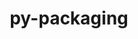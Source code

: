 ---
title: "py-packaging"
layout: cache
categories: [package, develop-2023-08-20]
meta: {"versions": ["23.1"], "compilers": ["apple-clang@=14.0.0", "gcc@=11.1.0", "gcc@=11.3.0", "gcc@=12.1.0", "gcc@=7.3.1", "gcc@=7.5.0", "oneapi@=2023.2.0"], "oss": ["amzn2", "ubuntu18.04", "ubuntu20.04", "ubuntu22.04", "ventura"], "platforms": ["darwin", "linux"], "targets": ["aarch64", "neoverse_n1", "ppc64le", "x86_64", "x86_64_v3"], "stacks": ["aws-isc", "aws-isc-aarch64", "data-vis-sdk", "e4s", "e4s-oneapi", "e4s-power", "ml-darwin-aarch64-mps", "ml-linux-x86_64-cpu", "ml-linux-x86_64-cuda", "ml-linux-x86_64-rocm", "radiuss", "root", "tutorial"], "num_specs": 25, "num_specs_by_stack": {"root": 25, "ml-darwin-aarch64-mps": 2, "aws-isc-aarch64": 2, "aws-isc": 1, "radiuss": 3, "e4s-power": 5, "e4s-oneapi": 1, "e4s": 5, "data-vis-sdk": 1, "ml-linux-x86_64-cpu": 4, "ml-linux-x86_64-rocm": 4, "ml-linux-x86_64-cuda": 4, "tutorial": 1}}
spec_details: [{"hash": "iplu3pwqmimpm2ggzzr7nn6gvi2qbm6q", "compiler": "apple-clang@=14.0.0", "versions": ["23.1"], "os": "ventura", "platform": "darwin", "target": "aarch64", "variants": ["build_system=python_pip"], "stacks": ["root", "ml-darwin-aarch64-mps"], "size": "-", "tarball": "https://binaries.spack.io/develop-2023-08-20/build_cache/darwin-ventura-aarch64/apple-clang-14.0.0/py-packaging-23.1/darwin-ventura-aarch64-apple-clang-14.0.0-py-packaging-23.1-iplu3pwqmimpm2ggzzr7nn6gvi2qbm6q.spack"}, {"hash": "n4svvccmwoya47n6zdtixvopc5vxmpqh", "compiler": "apple-clang@=14.0.0", "versions": ["23.1"], "os": "ventura", "platform": "darwin", "target": "aarch64", "variants": ["build_system=python_pip"], "stacks": ["root", "ml-darwin-aarch64-mps"], "size": "-", "tarball": "https://binaries.spack.io/develop-2023-08-20/build_cache/darwin-ventura-aarch64/apple-clang-14.0.0/py-packaging-23.1/darwin-ventura-aarch64-apple-clang-14.0.0-py-packaging-23.1-n4svvccmwoya47n6zdtixvopc5vxmpqh.spack"}, {"hash": "enipt3g6u65zqw5x3e3pj734nncsol4c", "compiler": "gcc@=7.3.1", "versions": ["23.1"], "os": "amzn2", "platform": "linux", "target": "aarch64", "variants": ["build_system=python_pip"], "stacks": ["aws-isc-aarch64", "root"], "size": "-", "tarball": "https://binaries.spack.io/develop-2023-08-20/build_cache/linux-amzn2-aarch64/gcc-7.3.1/py-packaging-23.1/linux-amzn2-aarch64-gcc-7.3.1-py-packaging-23.1-enipt3g6u65zqw5x3e3pj734nncsol4c.spack"}, {"hash": "4nmuefagfanbqw4zklw3d472cxqgsh3s", "compiler": "gcc@=7.3.1", "versions": ["23.1"], "os": "amzn2", "platform": "linux", "target": "neoverse_n1", "variants": ["build_system=python_pip"], "stacks": ["aws-isc-aarch64", "root"], "size": "-", "tarball": "https://binaries.spack.io/develop-2023-08-20/build_cache/linux-amzn2-neoverse_n1/gcc-7.3.1/py-packaging-23.1/linux-amzn2-neoverse_n1-gcc-7.3.1-py-packaging-23.1-4nmuefagfanbqw4zklw3d472cxqgsh3s.spack"}, {"hash": "5kauvtn6obukyfz27scih7p7wj7qm7cs", "compiler": "gcc@=7.3.1", "versions": ["23.1"], "os": "amzn2", "platform": "linux", "target": "x86_64_v3", "variants": ["build_system=python_pip"], "stacks": ["root", "aws-isc"], "size": "-", "tarball": "https://binaries.spack.io/develop-2023-08-20/build_cache/linux-amzn2-x86_64_v3/gcc-7.3.1/py-packaging-23.1/linux-amzn2-x86_64_v3-gcc-7.3.1-py-packaging-23.1-5kauvtn6obukyfz27scih7p7wj7qm7cs.spack"}, {"hash": "7n5sfoynoxy2k3hf42v3egvffeqba5qh", "compiler": "gcc@=7.5.0", "versions": ["23.1"], "os": "ubuntu18.04", "platform": "linux", "target": "x86_64_v3", "variants": ["build_system=python_pip"], "stacks": ["root", "radiuss"], "size": "-", "tarball": "https://binaries.spack.io/develop-2023-08-20/build_cache/linux-ubuntu18.04-x86_64_v3/gcc-7.5.0/py-packaging-23.1/linux-ubuntu18.04-x86_64_v3-gcc-7.5.0-py-packaging-23.1-7n5sfoynoxy2k3hf42v3egvffeqba5qh.spack"}, {"hash": "n2zsx7xzk5but7yyp7e2t7iebnfchsqz", "compiler": "gcc@=7.5.0", "versions": ["23.1"], "os": "ubuntu18.04", "platform": "linux", "target": "x86_64_v3", "variants": ["build_system=python_pip"], "stacks": ["root", "radiuss"], "size": "-", "tarball": "https://binaries.spack.io/develop-2023-08-20/build_cache/linux-ubuntu18.04-x86_64_v3/gcc-7.5.0/py-packaging-23.1/linux-ubuntu18.04-x86_64_v3-gcc-7.5.0-py-packaging-23.1-n2zsx7xzk5but7yyp7e2t7iebnfchsqz.spack"}, {"hash": "symequgftpgb6p6ttydc72h3s7gststp", "compiler": "gcc@=7.5.0", "versions": ["23.1"], "os": "ubuntu18.04", "platform": "linux", "target": "x86_64_v3", "variants": ["build_system=python_pip"], "stacks": ["root", "radiuss"], "size": "-", "tarball": "https://binaries.spack.io/develop-2023-08-20/build_cache/linux-ubuntu18.04-x86_64_v3/gcc-7.5.0/py-packaging-23.1/linux-ubuntu18.04-x86_64_v3-gcc-7.5.0-py-packaging-23.1-symequgftpgb6p6ttydc72h3s7gststp.spack"}, {"hash": "3o46b75cd4kpq5ue6kass35kburk2psp", "compiler": "gcc@=11.1.0", "versions": ["23.1"], "os": "ubuntu20.04", "platform": "linux", "target": "ppc64le", "variants": ["build_system=python_pip"], "stacks": ["root", "e4s-power"], "size": "-", "tarball": "https://binaries.spack.io/develop-2023-08-20/build_cache/linux-ubuntu20.04-ppc64le/gcc-11.1.0/py-packaging-23.1/linux-ubuntu20.04-ppc64le-gcc-11.1.0-py-packaging-23.1-3o46b75cd4kpq5ue6kass35kburk2psp.spack"}, {"hash": "5y7htuozhtwu3wujx24k6fsi4tbjwfqo", "compiler": "gcc@=11.1.0", "versions": ["23.1"], "os": "ubuntu20.04", "platform": "linux", "target": "ppc64le", "variants": ["build_system=python_pip"], "stacks": ["root", "e4s-power"], "size": "-", "tarball": "https://binaries.spack.io/develop-2023-08-20/build_cache/linux-ubuntu20.04-ppc64le/gcc-11.1.0/py-packaging-23.1/linux-ubuntu20.04-ppc64le-gcc-11.1.0-py-packaging-23.1-5y7htuozhtwu3wujx24k6fsi4tbjwfqo.spack"}, {"hash": "wzy4aotsm2naopod4fir4n2743cnkb6b", "compiler": "gcc@=11.1.0", "versions": ["23.1"], "os": "ubuntu20.04", "platform": "linux", "target": "ppc64le", "variants": ["build_system=python_pip"], "stacks": ["root", "e4s-power"], "size": "-", "tarball": "https://binaries.spack.io/develop-2023-08-20/build_cache/linux-ubuntu20.04-ppc64le/gcc-11.1.0/py-packaging-23.1/linux-ubuntu20.04-ppc64le-gcc-11.1.0-py-packaging-23.1-wzy4aotsm2naopod4fir4n2743cnkb6b.spack"}, {"hash": "bxhth7n4hkhq6hgmf2abfpkwtgjwfdl6", "compiler": "gcc@=11.1.0", "versions": ["23.1"], "os": "ubuntu20.04", "platform": "linux", "target": "ppc64le", "variants": ["build_system=python_pip"], "stacks": ["root", "e4s-power"], "size": "-", "tarball": "https://binaries.spack.io/develop-2023-08-20/build_cache/linux-ubuntu20.04-ppc64le/gcc-11.1.0/py-packaging-23.1/linux-ubuntu20.04-ppc64le-gcc-11.1.0-py-packaging-23.1-bxhth7n4hkhq6hgmf2abfpkwtgjwfdl6.spack"}, {"hash": "bjvyzaxproykvgxll2c5x7dz5hgdyoir", "compiler": "gcc@=11.1.0", "versions": ["23.1"], "os": "ubuntu20.04", "platform": "linux", "target": "ppc64le", "variants": ["build_system=python_pip"], "stacks": ["root", "e4s-power"], "size": "-", "tarball": "https://binaries.spack.io/develop-2023-08-20/build_cache/linux-ubuntu20.04-ppc64le/gcc-11.1.0/py-packaging-23.1/linux-ubuntu20.04-ppc64le-gcc-11.1.0-py-packaging-23.1-bjvyzaxproykvgxll2c5x7dz5hgdyoir.spack"}, {"hash": "jyh4nzmk7h5wwpiifmsfi34jeqfesqgw", "compiler": "oneapi@=2023.2.0", "versions": ["23.1"], "os": "ubuntu20.04", "platform": "linux", "target": "x86_64", "variants": ["build_system=python_pip"], "stacks": ["root", "e4s-oneapi"], "size": "-", "tarball": "https://binaries.spack.io/develop-2023-08-20/build_cache/linux-ubuntu20.04-x86_64/oneapi-2023.2.0/py-packaging-23.1/linux-ubuntu20.04-x86_64-oneapi-2023.2.0-py-packaging-23.1-jyh4nzmk7h5wwpiifmsfi34jeqfesqgw.spack"}, {"hash": "xr7667bwgwoslfguvmg2pyaykjrdtk63", "compiler": "gcc@=11.1.0", "versions": ["23.1"], "os": "ubuntu20.04", "platform": "linux", "target": "x86_64_v3", "variants": ["build_system=python_pip"], "stacks": ["root", "e4s"], "size": "-", "tarball": "https://binaries.spack.io/develop-2023-08-20/build_cache/linux-ubuntu20.04-x86_64_v3/gcc-11.1.0/py-packaging-23.1/linux-ubuntu20.04-x86_64_v3-gcc-11.1.0-py-packaging-23.1-xr7667bwgwoslfguvmg2pyaykjrdtk63.spack"}, {"hash": "n7sp4bov755i7yzuagrmt3ojm2hk6zj3", "compiler": "gcc@=11.1.0", "versions": ["23.1"], "os": "ubuntu20.04", "platform": "linux", "target": "x86_64_v3", "variants": ["build_system=python_pip"], "stacks": ["data-vis-sdk", "root"], "size": "-", "tarball": "https://binaries.spack.io/develop-2023-08-20/build_cache/linux-ubuntu20.04-x86_64_v3/gcc-11.1.0/py-packaging-23.1/linux-ubuntu20.04-x86_64_v3-gcc-11.1.0-py-packaging-23.1-n7sp4bov755i7yzuagrmt3ojm2hk6zj3.spack"}, {"hash": "tpfyo4kaj6pqdrzbn3663mbq5q2inq4a", "compiler": "gcc@=11.1.0", "versions": ["23.1"], "os": "ubuntu20.04", "platform": "linux", "target": "x86_64_v3", "variants": ["build_system=python_pip"], "stacks": ["root", "e4s"], "size": "-", "tarball": "https://binaries.spack.io/develop-2023-08-20/build_cache/linux-ubuntu20.04-x86_64_v3/gcc-11.1.0/py-packaging-23.1/linux-ubuntu20.04-x86_64_v3-gcc-11.1.0-py-packaging-23.1-tpfyo4kaj6pqdrzbn3663mbq5q2inq4a.spack"}, {"hash": "wrjkei2miiv6yqigqjmyibfm7iy6owai", "compiler": "gcc@=11.1.0", "versions": ["23.1"], "os": "ubuntu20.04", "platform": "linux", "target": "x86_64_v3", "variants": ["build_system=python_pip"], "stacks": ["root", "e4s"], "size": "-", "tarball": "https://binaries.spack.io/develop-2023-08-20/build_cache/linux-ubuntu20.04-x86_64_v3/gcc-11.1.0/py-packaging-23.1/linux-ubuntu20.04-x86_64_v3-gcc-11.1.0-py-packaging-23.1-wrjkei2miiv6yqigqjmyibfm7iy6owai.spack"}, {"hash": "fscehbysb3zlkwsayx37oqgmrryeekp6", "compiler": "gcc@=11.1.0", "versions": ["23.1"], "os": "ubuntu20.04", "platform": "linux", "target": "x86_64_v3", "variants": ["build_system=python_pip"], "stacks": ["root", "e4s"], "size": "-", "tarball": "https://binaries.spack.io/develop-2023-08-20/build_cache/linux-ubuntu20.04-x86_64_v3/gcc-11.1.0/py-packaging-23.1/linux-ubuntu20.04-x86_64_v3-gcc-11.1.0-py-packaging-23.1-fscehbysb3zlkwsayx37oqgmrryeekp6.spack"}, {"hash": "k5s5ncxyn5zt67syntyo7bdqemaubfml", "compiler": "gcc@=11.1.0", "versions": ["23.1"], "os": "ubuntu20.04", "platform": "linux", "target": "x86_64_v3", "variants": ["build_system=python_pip"], "stacks": ["root", "e4s"], "size": "-", "tarball": "https://binaries.spack.io/develop-2023-08-20/build_cache/linux-ubuntu20.04-x86_64_v3/gcc-11.1.0/py-packaging-23.1/linux-ubuntu20.04-x86_64_v3-gcc-11.1.0-py-packaging-23.1-k5s5ncxyn5zt67syntyo7bdqemaubfml.spack"}, {"hash": "gustpafdicxt4nalxbtze2kaxk4hpiui", "compiler": "gcc@=11.3.0", "versions": ["23.1"], "os": "ubuntu22.04", "platform": "linux", "target": "x86_64_v3", "variants": ["build_system=python_pip"], "stacks": ["root", "ml-linux-x86_64-cpu", "ml-linux-x86_64-rocm", "ml-linux-x86_64-cuda"], "size": "-", "tarball": "https://binaries.spack.io/develop-2023-08-20/build_cache/linux-ubuntu22.04-x86_64_v3/gcc-11.3.0/py-packaging-23.1/linux-ubuntu22.04-x86_64_v3-gcc-11.3.0-py-packaging-23.1-gustpafdicxt4nalxbtze2kaxk4hpiui.spack"}, {"hash": "nlobeka4p3443zthrtjjvycvsm47obn6", "compiler": "gcc@=11.3.0", "versions": ["23.1"], "os": "ubuntu22.04", "platform": "linux", "target": "x86_64_v3", "variants": ["build_system=python_pip"], "stacks": ["root", "ml-linux-x86_64-cpu", "ml-linux-x86_64-rocm", "ml-linux-x86_64-cuda"], "size": "-", "tarball": "https://binaries.spack.io/develop-2023-08-20/build_cache/linux-ubuntu22.04-x86_64_v3/gcc-11.3.0/py-packaging-23.1/linux-ubuntu22.04-x86_64_v3-gcc-11.3.0-py-packaging-23.1-nlobeka4p3443zthrtjjvycvsm47obn6.spack"}, {"hash": "wnz4j3fji6aogvxi6anbacoehpjyzdgt", "compiler": "gcc@=11.3.0", "versions": ["23.1"], "os": "ubuntu22.04", "platform": "linux", "target": "x86_64_v3", "variants": ["build_system=python_pip"], "stacks": ["root", "ml-linux-x86_64-cpu", "ml-linux-x86_64-rocm", "ml-linux-x86_64-cuda"], "size": "-", "tarball": "https://binaries.spack.io/develop-2023-08-20/build_cache/linux-ubuntu22.04-x86_64_v3/gcc-11.3.0/py-packaging-23.1/linux-ubuntu22.04-x86_64_v3-gcc-11.3.0-py-packaging-23.1-wnz4j3fji6aogvxi6anbacoehpjyzdgt.spack"}, {"hash": "357kcstb2xajbajp7bre6zowpsx4qvii", "compiler": "gcc@=11.3.0", "versions": ["23.1"], "os": "ubuntu22.04", "platform": "linux", "target": "x86_64_v3", "variants": ["build_system=python_pip"], "stacks": ["root", "ml-linux-x86_64-cpu", "ml-linux-x86_64-rocm", "ml-linux-x86_64-cuda"], "size": "-", "tarball": "https://binaries.spack.io/develop-2023-08-20/build_cache/linux-ubuntu22.04-x86_64_v3/gcc-11.3.0/py-packaging-23.1/linux-ubuntu22.04-x86_64_v3-gcc-11.3.0-py-packaging-23.1-357kcstb2xajbajp7bre6zowpsx4qvii.spack"}, {"hash": "y7fct522fvkxrt2wbrqs2qan4l26sbhu", "compiler": "gcc@=12.1.0", "versions": ["23.1"], "os": "ubuntu22.04", "platform": "linux", "target": "x86_64_v3", "variants": ["build_system=python_pip"], "stacks": ["tutorial", "root"], "size": "-", "tarball": "https://binaries.spack.io/develop-2023-08-20/build_cache/linux-ubuntu22.04-x86_64_v3/gcc-12.1.0/py-packaging-23.1/linux-ubuntu22.04-x86_64_v3-gcc-12.1.0-py-packaging-23.1-y7fct522fvkxrt2wbrqs2qan4l26sbhu.spack"}]
---